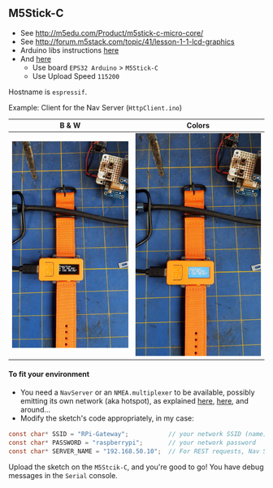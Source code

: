 ## M5Stick-C
- See <http://m5edu.com/Product/m5stick-c-micro-core/>
- See <http://forum.m5stack.com/topic/41/lesson-1-1-lcd-graphics>
- Arduino libs instructions [here](https://www.instructables.com/id/How-to-Program-ESP32-M5Stack-StickC-With-Arduino-I/)
- And [here](https://docs.m5stack.com/#/en/quick_start/m5stickc/m5stickc_quick_start_with_arduino_Windows?id=_3-install-m5stack-library)
  - Use board `EPS32 Arduino` > `M5Stick-C`
  - Use Upload Speed `115200`

Hostname is `espressif`.

Example: Client for the Nav Server (`HttpClient.ino`)

|    B & W            |    Colors           |
|:-------------------:|:-------------------:|
| ![One](./M5.01.jpg) | ![Two](./M5.02.jpg) |

#### To fit your environment
- You need a `NavServer` or an `NMEA.multiplexer` to be available, possibly emitting its own network (aka hotspot), as explained [here](https://github.com/OlivierLD/raspberry-coffee/tree/master/NMEA.mux.WebUI), [here](https://github.com/OlivierLD/raspberry-coffee/blob/master/NMEA.mux.WebUI/small.server.extended/README.md), and around...
- Modify the sketch's code appropriately, in my case:
```C
const char* SSID = "RPi-Gateway";           // your network SSID (name)
const char* PASSWORD = "raspberrypi";       // your network password
const char* SERVER_NAME = "192.168.50.10";  // For REST requests, Nav Server
```

Upload the sketch on the `M5Stcik-C`, and you're good to go! You have debug messages in the `Serial` console.
